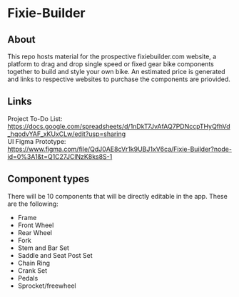 # Fixie-Builder
## About
This repo hosts material for the prospective fixiebuilder.com website, a platform to drag and drop single speed or fixed gear bike components together to build and style your own bike. An estimated price is generated and links to respective websites to purchase the components are priovided.

## Links
Project To-Do List: https://docs.google.com/spreadsheets/d/1nDkT7JvAfAQ7PDNccpTHyQfhVd_hqodvYAF_xKUxCLw/edit?usp=sharing \
UI Figma Prototype: https://www.figma.com/file/QdJ0AE8cVr1k9UBJ1xV6ca/Fixie-Builder?node-id=0%3A1&t=Q1C27JClNzK8ks8S-1 

## Component types
There will be 10 components that will be directly editable in the app. These are the following:
* Frame
* Front Wheel
* Rear Wheel
* Fork
* Stem and Bar Set
* Saddle and Seat Post Set
* Chain Ring
* Crank Set
* Pedals
* Sprocket/freewheel